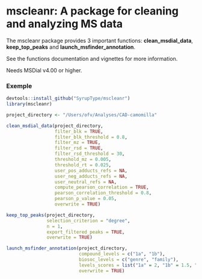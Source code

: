 # mscleanr: A package for cleaning and analyzing MS data

The mscleanr package provides 3 important functions: **clean_msdial_data**, **keep_top_peaks** and **launch_msfinder_annotation**.

See the functions documentation and vignettes for more information.

Needs MSDial v4.00 or higher.

### Exemple
```R
devtools::install_github("SyrupType/mscleanr")
library(mscleanr)

project_directory <- "/Users/ofv/Analyses/CAD-camomilla"

clean_msdial_data(project_directory,
                  filter_blk = TRUE,
                  filter_blk_threshold = 0.8,
                  filter_mz = TRUE,
                  filter_rsd = TRUE,
                  filter_rsd_threshold = 30,
                  threshold_mz = 0.005,
                  threshold_rt = 0.025,
                  user_pos_adducts_refs = NA,
                  user_neg_adducts_refs = NA,
                  user_neutral_refs = NA,
                  compute_pearson_correlation = TRUE,
                  pearson_correlation_threshold = 0.8,
                  pearson_p_value = 0.05,
                  overwrite = TRUE)

keep_top_peaks(project_directory,
               selection_criterion = "degree",
               n = 1,
               export_filtered_peaks = TRUE,
               overwrite = TRUE)

launch_msfinder_annotation(project_directory,
                           compound_levels = c("1a", "1b"),
                           biosoc_levels = c("genre", "family"),
                           levels_scores = list("1a" = 2, "1b" = 1.5, "genre" = 2, "family" = 1.5),
                           overwrite = TRUE)
```
